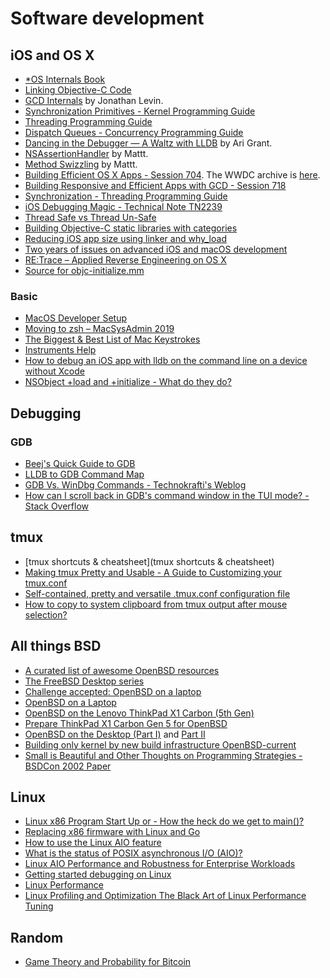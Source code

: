 
# Software development

## iOS and OS X

* [*OS Internals Book](https://www.newosxbook.com/home.html)
* [Linking Objective-C Code](https://pewpewthespells.com/blog/objc_linker_flags.html)
* [GCD Internals](https://newosxbook.com/articles/GCD.html) by Jonathan Levin.
* [Synchronization Primitives - Kernel Programming Guide](https://developer.apple.com/library/archive/documentation/Darwin/Conceptual/KernelProgramming/synchronization/synchronization.html#//apple_ref/doc/uid/TP30000905-CH218-BEHJDFCA)
* [Threading Programming Guide](https://developer.apple.com/library/archive/documentation/Cocoa/Conceptual/Multithreading/CreatingThreads/CreatingThreads.html#//apple_ref/doc/uid/10000057i-CH15-SW7)
* [Dispatch Queues - Concurrency Programming Guide](https://developer.apple.com/library/archive/documentation/General/Conceptual/ConcurrencyProgrammingGuide/OperationQueues/OperationQueues.html#//apple_ref/doc/uid/TP40008091-CH102-SW1)
* [Dancing in the Debugger — A Waltz with LLDB](https://www.objc.io/issues/19-debugging/lldb-debugging/) by Ari Grant.
* [NSAssertionHandler](https://nshipster.com/nsassertionhandler/) by Mattt.
* [Method Swizzling](https://nshipster.com/method-swizzling/) by Mattt.
* [Building Efficient OS X Apps - Session 704](https://asciiwwdc.com/2013/sessions/704). The WWDC archive is [here](https://pvieito.com/2022/05/wwdc-sessions-archive).
* [Building Responsive and Efficient Apps with GCD - Session 718](https://asciiwwdc.com/2015/sessions/718)
* [Synchronization - Threading Programming Guide](https://developer.apple.com/library/archive/documentation/Cocoa/Conceptual/Multithreading/ThreadSafety/ThreadSafety.html#//apple_ref/doc/uid/10000057i-CH8-SW14)
* [iOS Debugging Magic - Technical Note TN2239](https://developer.apple.com/library/archive/technotes/tn2239/_index.html#//apple_ref/doc/uid/DTS40010638-CH1-SUBSECTION19)
* [Thread Safe vs Thread Un-Safe](https://izeeshan.wordpress.com/tag/nsthread/)
* [Building Objective-C static libraries with categories](https://developer.apple.com/library/archive/qa/qa1490/_index.html)
* [Reducing iOS app size using linker and why_load](https://asifmohd.github.io/ios/2023/03/30/reducing-ios-app-size-using-linker.html)
* [Two years of issues on advanced iOS and macOS development](https://www.objc.io/issues/#19)
* [RE:Trace – Applied Reverse Engineering on OS X](https://www.defcon.org/images/defcon-16/dc16-presentations/defcon-16-beauchamp-weston.pdf)
* [Source for objc-initialize.mm](https://opensource.apple.com/source/objc4/objc4-723/runtime/objc-initialize.mm.auto.html)

### Basic

* [MacOS Developer Setup](https://www.chrisatmachine.com/posts/01-macos-developer-setup)
* [Moving to zsh – MacSysAdmin 2019](https://scriptingosx.com/zsh/)
* [The Biggest & Best List of Mac Keystrokes](https://www.danrodney.com/mac/)
* [Instruments Help](https://help.apple.com/instruments/mac/current/)
* [How to debug an iOS app with lldb on the command line on a device without Xcode](https://stackoverflow.com/questions/26934393/how-to-debug-an-ios-app-with-lldb-on-the-command-line-on-a-device-without-xcode)
* [NSObject +load and +initialize - What do they do?](https://stackoverflow.com/questions/13326435/nsobject-load-and-initialize-what-do-they-do)

## Debugging

### GDB

* [Beej's Quick Guide to GDB](http://beej.us/guide/bggdb/)
* [LLDB to GDB Command Map](http://lldb.llvm.org/lldb-gdb.html)
* [GDB Vs. WinDbg Commands - Technokrafti's Weblog](https://blogsai.wordpress.com/2009/11/30/gdb-and-windbg/)
* [How can I scroll back in GDB's command window in the TUI mode? - Stack Overflow](http://stackoverflow.com/questions/9257085/how-can-i-scroll-back-in-gdbs-command-window-in-the-tui-mode)


## tmux

* [tmux shortcuts & cheatsheet](tmux shortcuts & cheatsheet)
* [Making tmux Pretty and Usable - A Guide to Customizing your tmux.conf](http://www.hamvocke.com/blog/a-guide-to-customizing-your-tmux-conf/)
* [Self-contained, pretty and versatile .tmux.conf configuration file](https://github.com/gpakosz/.tmux)
* [How to copy to system clipboard from tmux output after mouse selection?](https://stackoverflow.com/questions/12287432/how-to-copy-to-system-clipboard-from-tmux-output-after-mouse-selection)

## All things BSD

* [A curated list of awesome OpenBSD resources](https://github.com/ligurio/awesome-openbsd)
* [The FreeBSD Desktop series](https://vermaden.wordpress.com/freebsd-desktop/)
* [Challenge accepted: OpenBSD on a laptop](https://jpmens.net/2019/04/06/challenge-accepted-openbsd-on-a-laptop/)
* [OpenBSD on a Laptop](https://www.c0ffee.net/blog/openbsd-on-a-laptop)
* [OpenBSD on the Lenovo ThinkPad X1 Carbon (5th Gen)](https://jcs.org/2017/09/01/thinkpad_x1c)
* [Prepare ThinkPad X1 Carbon Gen 5 for OpenBSD](https://romanzolotarev.com/openbsd/lenovo-thinkpad-x1c5.html)
* [OpenBSD on the Desktop (Part I)](https://www.paedubucher.ch/articles/open-bsd-on-the-desktop-part-1/) and [Part II](https://www.paedubucher.ch/articles/open-bsd-on-the-desktop-part-2/)
* [Building only kernel by new build infrastructure OpenBSD-current](https://daemonforums.org/showthread.php?t=10020)
* [Small is Beautiful and Other Thoughts on Programming Strategies - BSDCon 2002 Paper](https://www.usenix.org/legacy/publications/library/proceedings/bsdcon02/mashey_small/)

## Linux

* [Linux x86 Program Start Up or - How the heck do we get to main()?](http://dbp-consulting.com/tutorials/debugging/linuxProgramStartup.html)
* [Replacing x86 firmware with Linux and Go](https://lwn.net/Articles/738649/)
* [How to use the Linux AIO feature](https://github.com/littledan/linux-aio)
* [What is the status of POSIX asynchronous I/O (AIO)?](https://stackoverflow.com/questions/87892/what-is-the-status-of-posix-asynchronous-i-o-aio/5307557#5307557)
* [Linux AIO Performance and Robustness for Enterprise Workloads](https://www.kernel.org/doc/ols/2004/ols2004v1-pages-63-78.pdf)
* [Getting started debugging on Linux](https://media.steampowered.com/apps/steamdevdays/slides/debugging.pdf)
* [Linux Performance](http://www.brendangregg.com/linuxperf.html)
* [Linux Profiling and Optimization The Black Art of Linux Performance Tuning](https://www.cs.princeton.edu/picasso/mats/mats_S07/Lucifredi_Lecture_Feb07.pdf)

## Random

* [Game Theory and Probability for Bitcoin](https://github.com/micah541/GameTheory)
